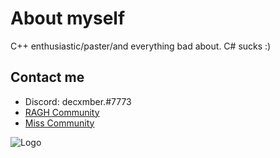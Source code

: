 # About myself

C++ enthusiastic/paster/and everything bad about.
C# sucks :)



## Contact me

 - Discord: decxmber.#7773
 - [RAGH Community](https://discord.gg/jJQ8gm24b6)
 - [Miss Community](https://discord.gg/jCC4vQuCWJ)


![Logo](https://cdn.discordapp.com/attachments/964277469001707584/969789985932865556/unknown.png)

